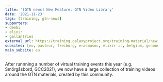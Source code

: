 ```yaml
---
title: '[GTN news] New Feature: GTN Video Library'
date: '2021-11-23'
tags: [training, gtn-news]
supporters:
- denbi
- elixir
- gallantries
external_url: https://training.galaxyproject.org/training-material/news/2021/11/23/video-library.html
subsites: [eu, pasteur, freiburg, erasmusmc, elixir-it, belgium, genouest]
main_subsite: eu
---
```


After runnning a number of virtual training events this year (e.g. Smörgåsbord, GCC2021), we now have a large collection of training videos around the GTN materials, created by this community.


